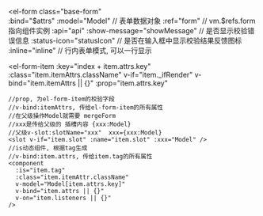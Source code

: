 <el-form
  class="base-form"  
  :bind="$attrs"    
  :model="Model"    //	表单数据对象
  :ref="form"       // vm.$refs.form 指向组件实例
  :api="api"
  :show-message="showMessage"  // 是否显示校验错误信息
  :status-icon="statusIcon"    // 是否在输入框中显示校验结果反馈图标
  :inline="inline"    // 行内表单模式, 可以一行显示
>
  <el-form-item
    :key="index + item.attrs.key"
    :class="item.itemAttrs.className"
    v-if="item._ifRender"
    v-bind="item.itemAttrs || {}"
    :prop="item.attrs.key"
  >
    //prop, 为el-form-item的校验字段
    //v-bind:itemAttrs, 传给el-form-item的所有属性
    //在父级操作Model就需要 mergeForm
    //xxx是传给父级的 插槽内容 {xxx:Model}
    //父级v-slot:slotName="xxx"  xxx={xxx:Model}
    <slot v-if="item.slot" :name="item.slot" :xxx="Model" />
    //is动态组件, 根据tag生成
    //v-bind:item.attrs, 传给item.tag的所有属性
    <component
      :is="item.tag"
      :class="item.itemAttr.className"
      v-model="Model[item.attrs.key]"
      v-bind="item.attrs || {}"
      v-on="item.listeners || {}"
    />
  </el-form-item>

</el-form>